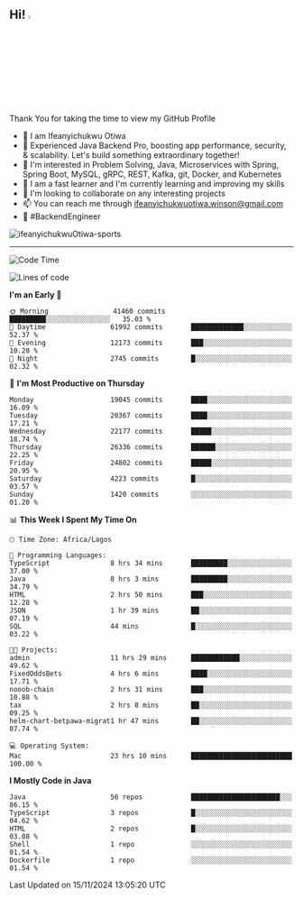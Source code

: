 <!-- BLOG-POST-LIST:START --><!-- BLOG-POST-LIST:END -->

## Hi! <img src="https://media.giphy.com/media/hvRJCLFzcasrR4ia7z/giphy.gif" width="4%"> 

Thank You for taking the time to view my GitHub Profile

- 👋 I am Ifeanyichukwu Otiwa
- 🚀 Experienced Java Backend Pro, boosting app performance, security, & scalability. Let's build something extraordinary together!
- 👀 I'm interested in Problem Solving, Java, Microservices with Spring, Spring Boot, MySQL, gRPC, REST, Kafka, git, Docker, and Kubernetes
- 🌱 I am a fast learner and I'm currently learning and improving my skills
- 💞️ I'm looking to collaborate on any interesting projects
- 📫 You can reach me through ifeanyichukwuotiwa.winson@gmail.com
- 🚀 #BackendEngineer

<p align="left" marginTop="10px"> <img src="https://komarev.com/ghpvc/?username=ifeanyichukwuOtiwa-sports&label=Profile%20views&color=0e75b6&style=for-the-badge" alt="ifeanyichukwuOtiwa-sports" /> </p>

***

<!--START_SECTION:waka-->
![Code Time](http://img.shields.io/badge/Code%20Time-3%2C134%20hrs%206%20mins-blue)

![Lines of code](https://img.shields.io/badge/From%20Hello%20World%20I%27ve%20Written-29.7%20million%20lines%20of%20code-blue)

**I'm an Early 🐤** 

```text
🌞 Morning                41460 commits       █████████░░░░░░░░░░░░░░░░   35.03 % 
🌆 Daytime                61992 commits       █████████████░░░░░░░░░░░░   52.37 % 
🌃 Evening                12173 commits       ███░░░░░░░░░░░░░░░░░░░░░░   10.28 % 
🌙 Night                  2745 commits        █░░░░░░░░░░░░░░░░░░░░░░░░   02.32 % 
```
📅 **I'm Most Productive on Thursday** 

```text
Monday                   19045 commits       ████░░░░░░░░░░░░░░░░░░░░░   16.09 % 
Tuesday                  20367 commits       ████░░░░░░░░░░░░░░░░░░░░░   17.21 % 
Wednesday                22177 commits       █████░░░░░░░░░░░░░░░░░░░░   18.74 % 
Thursday                 26336 commits       ██████░░░░░░░░░░░░░░░░░░░   22.25 % 
Friday                   24802 commits       █████░░░░░░░░░░░░░░░░░░░░   20.95 % 
Saturday                 4223 commits        █░░░░░░░░░░░░░░░░░░░░░░░░   03.57 % 
Sunday                   1420 commits        ░░░░░░░░░░░░░░░░░░░░░░░░░   01.20 % 
```


📊 **This Week I Spent My Time On** 

```text
🕑︎ Time Zone: Africa/Lagos

💬 Programming Languages: 
TypeScript               8 hrs 34 mins       █████████░░░░░░░░░░░░░░░░   37.00 % 
Java                     8 hrs 3 mins        █████████░░░░░░░░░░░░░░░░   34.79 % 
HTML                     2 hrs 50 mins       ███░░░░░░░░░░░░░░░░░░░░░░   12.28 % 
JSON                     1 hr 39 mins        ██░░░░░░░░░░░░░░░░░░░░░░░   07.19 % 
SQL                      44 mins             █░░░░░░░░░░░░░░░░░░░░░░░░   03.22 % 

🐱‍💻 Projects: 
admin                    11 hrs 29 mins      ████████████░░░░░░░░░░░░░   49.62 % 
FixedOddsBets            4 hrs 6 mins        ████░░░░░░░░░░░░░░░░░░░░░   17.71 % 
nooob-chain              2 hrs 31 mins       ███░░░░░░░░░░░░░░░░░░░░░░   10.88 % 
tax                      2 hrs 8 mins        ██░░░░░░░░░░░░░░░░░░░░░░░   09.25 % 
helm-chart-betpawa-migrat1 hr 47 mins        ██░░░░░░░░░░░░░░░░░░░░░░░   07.74 % 

💻 Operating System: 
Mac                      23 hrs 10 mins      █████████████████████████   100.00 % 
```

**I Mostly Code in Java** 

```text
Java                     56 repos            ██████████████████████░░░   86.15 % 
TypeScript               3 repos             █░░░░░░░░░░░░░░░░░░░░░░░░   04.62 % 
HTML                     2 repos             █░░░░░░░░░░░░░░░░░░░░░░░░   03.08 % 
Shell                    1 repo              ░░░░░░░░░░░░░░░░░░░░░░░░░   01.54 % 
Dockerfile               1 repo              ░░░░░░░░░░░░░░░░░░░░░░░░░   01.54 % 
```




 Last Updated on 15/11/2024 13:05:20 UTC
<!--END_SECTION:waka-->

<!--
<p align="center">
![trophy](https://github-profile-trophy.vercel.app/?username=ifeanyichukwuOtiwa-sports&theme=onedark) (https://github.com/ryo-ma/github-profile-trophy)
</p>
-->

<!---
ifeanyi-otiwa/ifeanyi-otiwa is a ✨ special ✨ repository because its `README.md` (this file) appears on your GitHub profile.
You can click the Preview link to take a look at your changes.
--->
